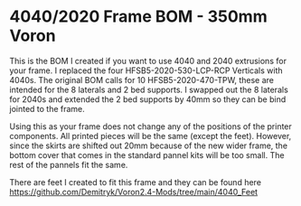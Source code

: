 
# 4040/2020 Frame BOM - 350mm Voron #
This is the BOM I created if you want to use 4040 and 2040 extrusions for your frame. I replaced the four HFSB5-2020-530-LCP-RCP Verticals with 4040s. The original BOM calls for 10 HFSB5-2020-470-TPW, these are intended for the 8 laterals and 2 bed supports. I swapped out the 8 laterals for 2040s and extended the 2 bed supports by 40mm so they can be bind jointed to the frame.   
  
    
  
    
Using this as your frame does not change any of the positions of the printer components. All printed pieces will be the same (except the feet). However, since the skirts are shifted out 20mm because of the new wider frame, the bottom cover that comes in the standard pannel kits will be too small. The rest of the pannels fit the same.  
  
  
  
  
There are feet I created to fit this frame and they can be found here  
https://github.com/Demitryk/Voron2.4-Mods/tree/main/4040_Feet
